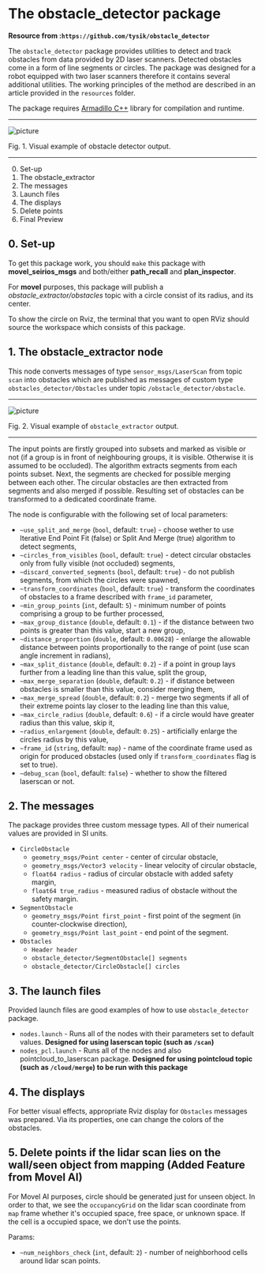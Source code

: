 # The obstacle_detector package 

**Resource from :`https://github.com/tysik/obstacle_detector`**

The `obstacle_detector` package provides utilities to detect and track obstacles from data provided by 2D laser scanners. Detected obstacles come in a form of line segments or circles. The package was designed for a robot equipped with two laser scanners therefore it contains several additional utilities. The working principles of the method are described in an article provided in the `resources` folder.

The package requires [Armadillo C++](http://arma.sourceforge.net) library for compilation and runtime.

-----------------------

![picture](https://user-images.githubusercontent.com/1482514/27595825-0abe4338-5b5e-11e7-8438-ffdeec4e9cef.png)

Fig. 1. Visual example of obstacle detector output.

-----------------------
0. Set-up
1. The obstacle_extractor 
2. The messages
3. Launch files
4. The displays
5. Delete points
6. Final Preview


## 0. Set-up

To get this package work, you should `make` this package with **movel_seirios_msgs** and both/either **path_recall** and **plan_inspector**. 

For **movel** purposes, this package will publish a *obstacle_extractor/obstacles* topic with a circle consist of its radius, and its center.

To show the circle on Rviz, the terminal that you want to open RViz should source the workspace which consists of this package.

## 1. The obstacle_extractor node 

This node converts messages of type `sensor_msgs/LaserScan` from topic `scan` into obstacles which are published as messages of custom type `obstacles_detector/Obstacles` under topic `/obstacle_detector/obstacle`.

-----------------------

![picture](https://user-images.githubusercontent.com/1482514/27595822-0aa50ab2-5b5e-11e7-8061-1da4b947b617.gif)

Fig. 2. Visual example of `obstacle_extractor` output.

-----------------------

The input points are firstly grouped into subsets and marked as visible or not (if a group is in front of neighbouring groups, it is visible. Otherwise it is assumed to be occluded). The algorithm extracts segments from each points subset. Next, the segments are checked for possible merging between each other. The circular obstacles are then extracted from segments and also merged if possible. Resulting set of obstacles can be transformed to a dedicated coordinate frame.

The node is configurable with the following set of local parameters:

* `~use_split_and_merge` (`bool`, default: `true`) - choose wether to use Iterative End Point Fit (false) or Split And Merge (true) algorithm to detect segments,
* `~circles_from_visibles` (`bool`, default: `true`) - detect circular obstacles only from fully visible (not occluded) segments,
* `~discard_converted_segments` (`bool`, default: `true`) - do not publish segments, from which the circles were spawned,
* `~transform_coordinates` (`bool`, default: `true`) - transform the coordinates of obstacles to a frame described with `frame_id` parameter,
* `~min_group_points` (`int`, default: `5`) - minimum number of points comprising a group to be further processed,
* `~max_group_distance` (`double`, default: `0.1`) - if the distance between two points is greater than this value, start a new group,
* `~distance_proportion` (`double`, default: `0.00628`) - enlarge the allowable distance between points proportionally to the range of point (use scan angle increment in radians),
* `~max_split_distance` (`double`, default: `0.2`) - if a point in group lays further from a leading line than this value, split the group,
* `~max_merge_separation` (`double`, default: `0.2`) - if distance between obstacles is smaller than this value, consider merging them,
* `~max_merge_spread` (`double`, default: `0.2`) - merge two segments if all of their extreme points lay closer to the leading line than this value,
* `~max_circle_radius` (`double`, default: `0.6`) - if a circle would have greater radius than this value, skip it,
* `~radius_enlargement` (`double`, default: `0.25`) - artificially enlarge the circles radius by this value,
* `~frame_id` (`string`, default: `map`) - name of the coordinate frame used as origin for produced obstacles (used only if `transform_coordinates` flag is set to true).
* `~debug_scan` (`bool`, default: `false`) - whether to show the filtered laserscan or not.


## 2. The messages

The package provides three custom message types. All of their numerical values are provided in SI units.

* `CircleObstacle`
    - `geometry_msgs/Point center` - center of circular obstacle,
    - `geometry_msgs/Vector3 velocity` - linear velocity of circular obstacle,
    - `float64 radius` - radius of circular obstacle with added safety margin,
    - `float64 true_radius` - measured radius of obstacle without the safety margin.
* `SegmentObstacle`
    - `geometry_msgs/Point first_point` - first point of the segment (in counter-clockwise direction),
    - `geometry_msgs/Point last_point` - end point of the segment.
* `Obstacles`
    - `Header header`
    - `obstacle_detector/SegmentObstacle[] segments`
    - `obstacle_detector/CircleObstacle[] circles`

## 3. The launch files

Provided launch files are good examples of how to use `obstacle_detector` package.
* `nodes.launch` - Runs all of the nodes with their parameters set to default values. **Designed for using laserscan topic (such as `/scan`)**
* `nodes_pcl.launch` - Runs all of the nodes and also pointcloud_to_laserscan package. **Designed for using pointcloud topic (such as `/cloud/merge`) to be run with this package**

## 4. The displays

For better visual effects, appropriate Rviz display for `Obstacles` messages was prepared. Via its properties, one can change the colors of the obstacles.


## 5. Delete points if the lidar scan lies on the wall/seen object from mapping (Added Feature from Movel AI)

For Movel AI purposes, circle should be generated just for unseen object. In order to that, we see the `occupancyGrid` on the lidar scan coordinate from `map` frame whether it's occupied space, free space, or unknown space. If the cell is a occupied space, we don't use the points.

Params: 
* `~num_neighbors_check` (`int`, default: `2`) - number of neighborhood cells around lidar scan points.

